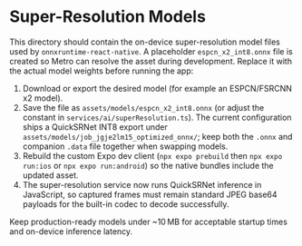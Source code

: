 # Super-Resolution Models

This directory should contain the on-device super-resolution model files used by
`onnxruntime-react-native`. A placeholder `espcn_x2_int8.onnx` file is created so
Metro can resolve the asset during development. Replace it with the actual model
weights before running the app:

1. Download or export the desired model (for example an ESPCN/FSRCNN x2 model).
2. Save the file as `assets/models/espcn_x2_int8.onnx` (or adjust the constant in
   `services/ai/superResolution.ts`). The current configuration ships a QuickSRNet
   INT8 export under `assets/models/job_jgje2lm15_optimized_onnx/`; keep both the
   `.onnx` and companion `.data` file together when swapping models.
3. Rebuild the custom Expo dev client (`npx expo prebuild` then `npx expo run:ios`
   or `npx expo run:android`) so the native bundles include the updated asset.
4. The super-resolution service now runs QuickSRNet inference in JavaScript, so
   captured frames must remain standard JPEG base64 payloads for the built-in
   codec to decode successfully.

Keep production-ready models under ~10 MB for acceptable startup times and
on-device inference latency.
